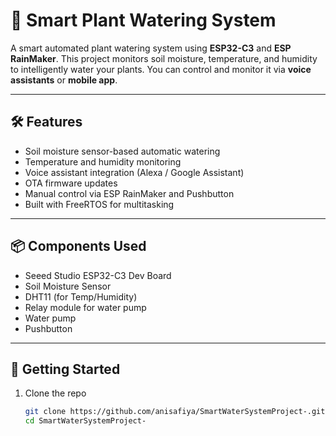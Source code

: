 # 🌱 Smart Plant Watering System

A smart automated plant watering system using **ESP32-C3** and **ESP RainMaker**. This project monitors soil moisture, temperature, and humidity to intelligently water your plants. You can control and monitor it via **voice assistants** or **mobile app**.

---

## 🛠️ Features

- Soil moisture sensor-based automatic watering
- Temperature and humidity monitoring
- Voice assistant integration (Alexa / Google Assistant)
- OTA firmware updates
- Manual control via ESP RainMaker and Pushbutton
- Built with FreeRTOS for multitasking

---

## 📦 Components Used

- Seeed Studio ESP32-C3 Dev Board
- Soil Moisture Sensor
- DHT11 (for Temp/Humidity)
- Relay module for water pump
- Water pump
- Pushbutton

---

## 🚀 Getting Started

1. Clone the repo  
   ```bash
   git clone https://github.com/anisafiya/SmartWaterSystemProject-.git
   cd SmartWaterSystemProject-
